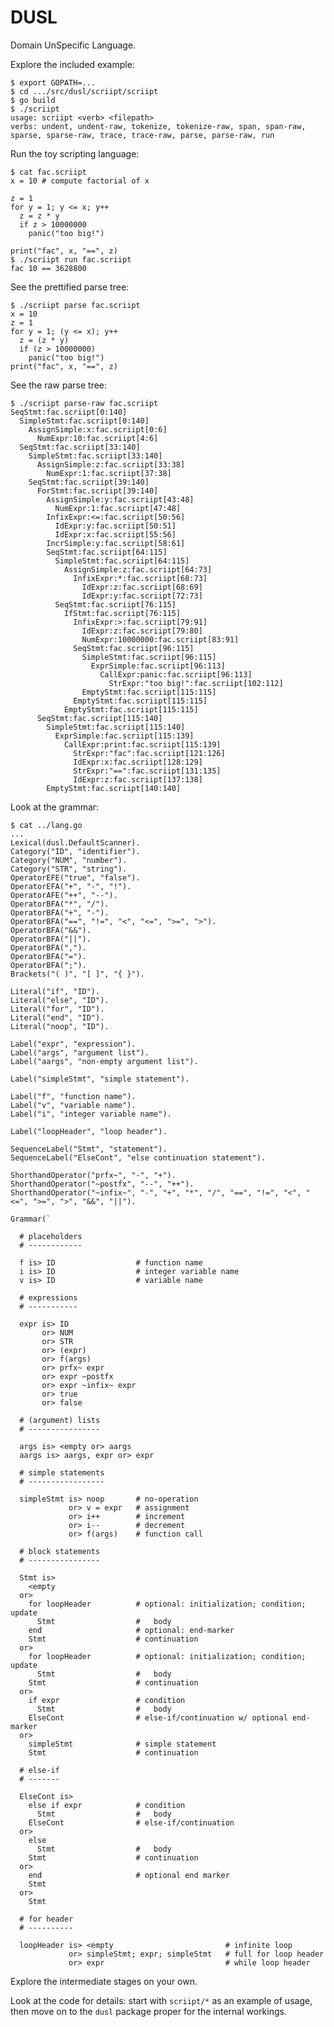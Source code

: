 # DUSL

Domain UnSpecific Language.

Explore the included example:

    $ export GOPATH=...
    $ cd .../src/dusl/scriipt/scriipt
    $ go build
    $ ./scriipt
    usage: scriipt <verb> <filepath>
    verbs: undent, undent-raw, tokenize, tokenize-raw, span, span-raw, sparse, sparse-raw, trace, trace-raw, parse, parse-raw, run

Run the toy scripting language:

    $ cat fac.scriipt
    x = 10 # compute factorial of x

    z = 1
    for y = 1; y <= x; y++
      z = z * y
      if z > 10000000
        panic("too big!")

    print("fac", x, "==", z)
    $ ./scriipt run fac.scriipt
    fac 10 == 3628800

See the prettified parse tree:

    $ ./scriipt parse fac.scriipt
    x = 10
    z = 1
    for y = 1; (y <= x); y++
      z = (z * y)
      if (z > 10000000)
        panic("too big!")
    print("fac", x, "==", z)

See the raw parse tree:

    $ ./scriipt parse-raw fac.scriipt
    SeqStmt:fac.scriipt[0:140]
      SimpleStmt:fac.scriipt[0:140]
        AssignSimple:x:fac.scriipt[0:6]
          NumExpr:10:fac.scriipt[4:6]
      SeqStmt:fac.scriipt[33:140]
        SimpleStmt:fac.scriipt[33:140]
          AssignSimple:z:fac.scriipt[33:38]
            NumExpr:1:fac.scriipt[37:38]
        SeqStmt:fac.scriipt[39:140]
          ForStmt:fac.scriipt[39:140]
            AssignSimple:y:fac.scriipt[43:48]
              NumExpr:1:fac.scriipt[47:48]
            InfixExpr:<=:fac.scriipt[50:56]
              IdExpr:y:fac.scriipt[50:51]
              IdExpr:x:fac.scriipt[55:56]
            IncrSimple:y:fac.scriipt[58:61]
            SeqStmt:fac.scriipt[64:115]
              SimpleStmt:fac.scriipt[64:115]
                AssignSimple:z:fac.scriipt[64:73]
                  InfixExpr:*:fac.scriipt[68:73]
                    IdExpr:z:fac.scriipt[68:69]
                    IdExpr:y:fac.scriipt[72:73]
              SeqStmt:fac.scriipt[76:115]
                IfStmt:fac.scriipt[76:115]
                  InfixExpr:>:fac.scriipt[79:91]
                    IdExpr:z:fac.scriipt[79:80]
                    NumExpr:10000000:fac.scriipt[83:91]
                  SeqStmt:fac.scriipt[96:115]
                    SimpleStmt:fac.scriipt[96:115]
                      ExprSimple:fac.scriipt[96:113]
                        CallExpr:panic:fac.scriipt[96:113]
                          StrExpr:"too big!":fac.scriipt[102:112]
                    EmptyStmt:fac.scriipt[115:115]
                  EmptyStmt:fac.scriipt[115:115]
                EmptyStmt:fac.scriipt[115:115]
          SeqStmt:fac.scriipt[115:140]
            SimpleStmt:fac.scriipt[115:140]
              ExprSimple:fac.scriipt[115:139]
                CallExpr:print:fac.scriipt[115:139]    
                  StrExpr:"fac":fac.scriipt[121:126]
                  IdExpr:x:fac.scriipt[128:129]
                  StrExpr:"==":fac.scriipt[131:135]
                  IdExpr:z:fac.scriipt[137:138]
            EmptyStmt:fac.scriipt[140:140]

Look at the grammar:

    $ cat ../lang.go
    ...
    Lexical(dusl.DefaultScanner).
    Category("ID", "identifier").
    Category("NUM", "number").
    Category("STR", "string").
    OperatorEFE("true", "false").
    OperatorEFA("+", "-", "!").
    OperatorAFE("++", "--").
    OperatorBFA("*", "/").
    OperatorBFA("+", "-").
    OperatorBFA("==", "!=", "<", "<=", ">=", ">").
    OperatorBFA("&&").
    OperatorBFA("||").
    OperatorBFA(",").
    OperatorBFA("=").
    OperatorBFA(";").
    Brackets("( )", "[ ]", "{ }").

    Literal("if", "ID").
    Literal("else", "ID").
    Literal("for", "ID").
    Literal("end", "ID").
    Literal("noop", "ID").
    
    Label("expr", "expression").
    Label("args", "argument list").
    Label("aargs", "non-empty argument list").
    
    Label("simpleStmt", "simple statement").
    
    Label("f", "function name").
    Label("v", "variable name").
    Label("i", "integer variable name").
    
    Label("loopHeader", "loop header").

    SequenceLabel("Stmt", "statement").
    SequenceLabel("ElseCont", "else continuation statement").

    ShorthandOperator("prfx~", "-", "+").
    ShorthandOperator("~postfx", "--", "++").
    ShorthandOperator("~infix~", "-", "+", "*", "/", "==", "!=", "<", "<=", ">=", ">", "&&", "||").
    
    Grammar(`
    
      # placeholders
      # ------------
            
      f is> ID                  # function name
      i is> ID                  # integer variable name
      v is> ID                  # variable name
      
      # expressions
      # -----------
      
      expr is> ID
           or> NUM
           or> STR
           or> (expr)
           or> f(args)
           or> prfx~ expr
           or> expr ~postfx
           or> expr ~infix~ expr
           or> true
           or> false
      
      # (argument) lists
      # ----------------
      
      args is> <empty or> aargs
      aargs is> aargs, expr or> expr

      # simple statements
      # -----------------
      
      simpleStmt is> noop       # no-operation
                 or> v = expr   # assignment
                 or> i++        # increment
                 or> i--        # decrement
                 or> f(args)    # function call
            
      # block statements
      # ----------------
      
      Stmt is>
        <empty
      or>
        for loopHeader          # optional: initialization; condition; update
          Stmt                  #   body
        end                     # optional: end-marker
        Stmt                    # continuation
      or>
        for loopHeader          # optional: initialization; condition; update
          Stmt                  #   body
        Stmt                    # continuation
      or>
        if expr                 # condition
          Stmt                  #   body
        ElseCont                # else-if/continuation w/ optional end-marker
      or>
        simpleStmt              # simple statement
        Stmt                    # continuation

      # else-if
      # -------
      
      ElseCont is>
        else if expr            # condition
          Stmt                  #   body
        ElseCont                # else-if/continuation
      or>
        else
          Stmt                  #   body
        Stmt                    # continuation
      or>
        end                     # optional end marker
        Stmt
      or>
        Stmt

      # for header
      # ----------
      
      loopHeader is> <empty                         # infinite loop
                 or> simpleStmt; expr; simpleStmt   # full for loop header
                 or> expr                           # while loop header


Explore the intermediate stages on your own.

Look at the code for details: start with `scriipt/*` as an example of
usage, then move on to the `dusl` package proper for the internal
workings.